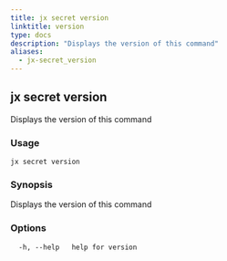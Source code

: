 ```yaml
---
title: jx secret version
linktitle: version
type: docs
description: "Displays the version of this command"
aliases:
  - jx-secret_version
---
```


## jx secret version

Displays the version of this command

### Usage

```
jx secret version
```

### Synopsis

Displays the version of this command

### Options

```
  -h, --help   help for version
```

